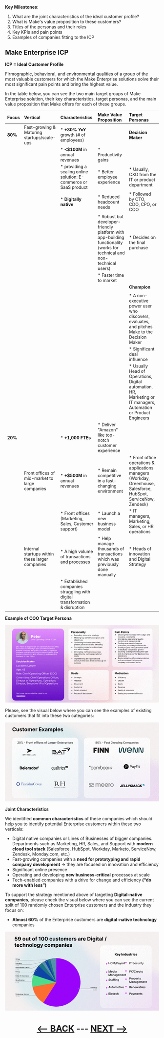 
__Key Milestones:__

1. What are the joint characteristics of the ideal customer profile?
2. What is Make's value proposition to these customers?
3. Titles of the personas and their roles
4. Key KPIs and pain points
5. Examples of companies fitting to the ICP


## Make Enterprise ICP

__ICP = Ideal Customer Profile__

Firmographic, behavioral, and environmental qualities of a group of the most valuable customers for which the Make Enterprise solutions solve their most significant pain points and bring the highest value.



In the table below, you can see the two main target groups of Make Enterprise solution, their key characteristics, target personas, and the main value proposition that Make offers for each of these groups.

|      Focus       |  Vertical                                       |                        Characteristics                                        |     Make Value Proposition                                                                                               |        Target Personas                                                                                             |
|:-----------------|:------------------------------------------------|:------------------------------------------------------------------------------|:-------------------------------------------------------------------------------------------------------------------------|:-------------------------------------------------------------------------------------------------------------------|
| __80%__          | Fast-growing & Maturing startups/scale-ups      | * __+30% YoY__ growth (# of employees)                                        |                                                                                                                          | __Decision Maker__                                                                                                 |
|                  |                                                 | * __<$100M__ in annual revenues                                               | * Productivity gains                                                                                                     |                                                                                                                    |
|                  |                                                 | * providing a scaling online solution: E-commerce or SaaS product             | * Better employee experience                                                                                             | * Usually, CXO from the IT or product department                                                                   |
|                  |                                                 | * __Digitally native__                                                        | * Reduced headcount needs                                                                                                | * Followed by CTO, CDO, CPO, or COO                                                                                |
|                  |                                                 |                                                                               | * Robust but developer-friendly platform with app-building functionality (works for technical and non-technical users)   | * Decides on the final purchase                                                                                    |
|                  |                                                 |                                                                               | * Faster time to market                                                                                                  |                                                                                                                    |
|                  |                                                 |                                                                               |                                                                                                                          | __Champion__                                                                                                       |
|                  |                                                 |                                                                               |                                                                                                                          |                                                                                                                    |
|                  |                                                 |                                                                               |                                                                                                                          | * A non-executive power user who discovers, evaluates, and pitches Make to the Decision Maker                      |
|                  |                                                 |                                                                               |                                                                                                                          | * Significant deal influence                                                                                       |
|                  |                                                 |                                                                               |                                                                                                                          | * Usually Head of Operations, Digital automation, HR, Marketing or IT managers, Automation or Product Engineers    |
| __20%__          |                                                 | * __+1,000 FTEs__                                                             | * Deliver "Amazon" like top-notch customer experience                                                                    |                                                                                                                    |
|                  | Front offices of mid-market to large companies  | * __+$500M__ in annual revenues                                               | * Remain competitive in a fast-changing environment                                                                      | * Front office operations & applications managers (Workday, Greenhouse, Salesforce, HubSpot, ServiceNow, Zendesk)  |
|                  |                                                 | * Front offices (Marketing, Sales, Customer support)                          | * Launch a new business model                                                                                            | * IT managers, Marketing, Sales, or HR operations                                                                  |
|                  | Internal startups within these larger companies | * A high volume of transactions and processes                                 | * Help manage thousands of transactions which was previously done manually                                               | * Heads of innovation and Digital Strategy                                                                         |
|                  |                                                 | * Established companies struggling with digital transformation & disruption   |                                                                                                                          |                                                                                                                    |



__Example of COO Target Persona__

![Example of COO Target Persona](/pic/coo_target_person_example.gif)

Please, see the visual below where you can see the examples of existing customers that fit into these two categories:

![Customer Example](/pic/costume_examples.gif)

__Joint Characteristics__

We identified __common characteristics__ of these companies which should help you to identify potential Enterprise customers within these two verticals:

 * Digital native companies or Lines of Businesses of bigger companies. Departments such as Marketing, HR, Sales, and Support with __modern cloud tool stack__ (Salesforce, HubSpot, Workday, Marketo, ServiceNow, Zendesk, Monday.com, etc.)
 * Fast-growing companies with a __need for prototyping and rapid company development__ → they are focused on innovation and efficiency
 * Significant online presence
 * Operating and developing __new business-critical__ processes at scale
 * Tech-enabled companies with a drive for change and efficiency __(“do more with less”)__


To support the strategy mentioned above of targeting __Digital-native companies__, please check the visual below where you can see the current split of 100 randomly chosen Enterprise customers and the industry they focus on:

 * __Almost 60%__ of the Enterprise customers are __digital-native technology__ companies
 

![Existing Customers field](/pic/customer_distribution_by_field.gif)




<div align="center">

# [<-- BACK](make_target_market.md) --- [NEXT -->](decision_process&Stakeholders.md)
</div>
